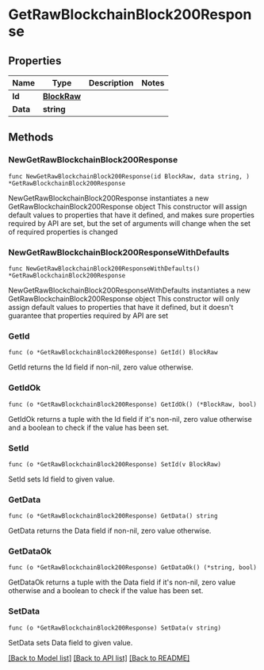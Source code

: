 # GetRawBlockchainBlock200Response

## Properties

Name | Type | Description | Notes
------------ | ------------- | ------------- | -------------
**Id** | [**BlockRaw**](BlockRaw.md) |  | 
**Data** | **string** |  | 

## Methods

### NewGetRawBlockchainBlock200Response

`func NewGetRawBlockchainBlock200Response(id BlockRaw, data string, ) *GetRawBlockchainBlock200Response`

NewGetRawBlockchainBlock200Response instantiates a new GetRawBlockchainBlock200Response object
This constructor will assign default values to properties that have it defined,
and makes sure properties required by API are set, but the set of arguments
will change when the set of required properties is changed

### NewGetRawBlockchainBlock200ResponseWithDefaults

`func NewGetRawBlockchainBlock200ResponseWithDefaults() *GetRawBlockchainBlock200Response`

NewGetRawBlockchainBlock200ResponseWithDefaults instantiates a new GetRawBlockchainBlock200Response object
This constructor will only assign default values to properties that have it defined,
but it doesn't guarantee that properties required by API are set

### GetId

`func (o *GetRawBlockchainBlock200Response) GetId() BlockRaw`

GetId returns the Id field if non-nil, zero value otherwise.

### GetIdOk

`func (o *GetRawBlockchainBlock200Response) GetIdOk() (*BlockRaw, bool)`

GetIdOk returns a tuple with the Id field if it's non-nil, zero value otherwise
and a boolean to check if the value has been set.

### SetId

`func (o *GetRawBlockchainBlock200Response) SetId(v BlockRaw)`

SetId sets Id field to given value.


### GetData

`func (o *GetRawBlockchainBlock200Response) GetData() string`

GetData returns the Data field if non-nil, zero value otherwise.

### GetDataOk

`func (o *GetRawBlockchainBlock200Response) GetDataOk() (*string, bool)`

GetDataOk returns a tuple with the Data field if it's non-nil, zero value otherwise
and a boolean to check if the value has been set.

### SetData

`func (o *GetRawBlockchainBlock200Response) SetData(v string)`

SetData sets Data field to given value.



[[Back to Model list]](../README.md#documentation-for-models) [[Back to API list]](../README.md#documentation-for-api-endpoints) [[Back to README]](../README.md)


